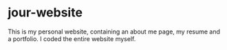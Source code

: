 # jour-website
This is my personal website, containing an about me page, my resume and a portfolio. I coded the entire website myself.
